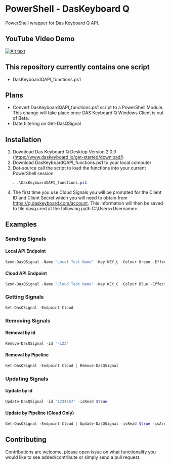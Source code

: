 # PowerShell - DasKeyboard Q
PowerShell wrapper for Das Keyboard Q API.

## YouTube Video Demo
[![Alt text](https://img.youtube.com/vi/uPwfrKJk3NI/0.jpg)](https://www.youtube.com/watch?v=uPwfrKJk3NI)

## This repository currently contains one script
*	DasKeyboardQAPI_functions.ps1

## Plans
* Convert DasKeyboardQAPI_functions.ps1 script to a PowerShell Module. This change will take place once DAS Keyboard Q Windows Client is out of Beta.
* Date filtering on Get-DasQSignal

## Installation
1. Download Das Keyboard Q Desktop Version 2.0.0 (https://www.daskeyboard.io/get-started/download/)
2. Download DasKeyboardQAPI_functions.ps1 to your local computer
3. Dot-source call the script to load the functions into your current PowerShell session
 ```powershell
	. .\DasKeyboardQAPI_functions.ps1
```
4. The first time you use Cloud Signals you will be prompted for the Client ID and Client Secret which you will need to obtain from https://q.daskeyboard.com/account. This information will then be saved to file dasq.cred at the following path C:\Users\<Username>\.

## Examples
### Sending Signals
#### Local API Endpoint
 ```powershell
Send-DasQSignal -Name "Local Test Name" -Key KEY_L -Colour Green -Effect BLINK -Message "Local Test Message" -Endpoint Local
```
#### Cloud API Endpoint
 ```powershell
Send-DasQSignal -Name "Cloud Test Name" -Key KEY_C -Colour Blue -Effect BLINK -Message "Cloud Test Message" -Endpoint Cloud
```
### Getting Signals
 ```powershell
Get-DasQSignal -Endpoint Cloud
```
### Removing Signals
#### Removal by id
 ```powershell
Remove-DasQSignal -id '-123'
```
#### Removal by Pipeline
 ```powershell
Get-DasQSignal -Endpoint Cloud | Remove-DasQSignal
```
### Updating Signals
#### Update by id
 ```powershell
Update-DasQSignal -id '1234567' -isRead $true 
```
#### Update by Pipeline (Cloud Only)
 ```powershell
Get-DasQSignal -Endpoint Cloud | Update-DasQSignal -isRead $true -isArchived $true -isMuted $true
```

## Contributing
Contributions are welcome, please open issue on what functionality you would like to see added/contribute or simply send a pull request.

